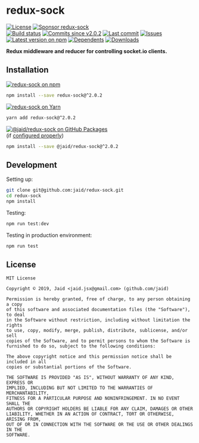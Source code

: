 # redux-sock


<a href="https://raw.githubusercontent.com/jaid/redux-sock/master/license.txt"><img src="https://img.shields.io/github/license/jaid/redux-sock?style=flat-square" alt="License"/></a> <a href="https://github.com/sponsors/jaid"><img src="https://img.shields.io/badge/<3-Sponsor-FF45F1?style=flat-square" alt="Sponsor redux-sock"/></a>  
<a href="https://actions-badge.atrox.dev/jaid/redux-sock/goto"><img src="https://img.shields.io/endpoint.svg?style=flat-square&url=https%3A%2F%2Factions-badge.atrox.dev%2Fjaid%2Fredux-sock%2Fbadge" alt="Build status"/></a> <a href="https://github.com/jaid/redux-sock/commits"><img src="https://img.shields.io/github/commits-since/jaid/redux-sock/v2.0.2?style=flat-square&logo=github" alt="Commits since v2.0.2"/></a> <a href="https://github.com/jaid/redux-sock/commits"><img src="https://img.shields.io/github/last-commit/jaid/redux-sock?style=flat-square&logo=github" alt="Last commit"/></a> <a href="https://github.com/jaid/redux-sock/issues"><img src="https://img.shields.io/github/issues/jaid/redux-sock?style=flat-square&logo=github" alt="Issues"/></a>  
<a href="https://npmjs.com/package/redux-sock"><img src="https://img.shields.io/npm/v/redux-sock?style=flat-square&logo=npm&label=latest%20version" alt="Latest version on npm"/></a> <a href="https://github.com/jaid/redux-sock/network/dependents"><img src="https://img.shields.io/librariesio/dependents/npm/redux-sock?style=flat-square&logo=npm" alt="Dependents"/></a> <a href="https://npmjs.com/package/redux-sock"><img src="https://img.shields.io/npm/dm/redux-sock?style=flat-square&logo=npm" alt="Downloads"/></a>

**Redux middleware and reducer for controlling socket.io clients.**





## Installation

<a href="https://npmjs.com/package/redux-sock"><img src="https://img.shields.io/badge/npm-redux--sock-C23039?style=flat-square&logo=npm" alt="redux-sock on npm"/></a>

```bash
npm install --save redux-sock@^2.0.2
```

<a href="https://yarnpkg.com/package/redux-sock"><img src="https://img.shields.io/badge/Yarn-redux--sock-2F8CB7?style=flat-square&logo=yarn&logoColor=white" alt="redux-sock on Yarn"/></a>

```bash
yarn add redux-sock@^2.0.2
```

<a href="https://github.com/jaid/redux-sock/packages"><img src="https://img.shields.io/badge/GitHub Packages-@jaid/redux--sock-24282e?style=flat-square&logo=github" alt="@jaid/redux-sock on GitHub Packages"/></a>  
(if [configured properly](https://help.github.com/en/github/managing-packages-with-github-packages/configuring-npm-for-use-with-github-packages))

```bash
npm install --save @jaid/redux-sock@^2.0.2
```

















## Development



Setting up:
```bash
git clone git@github.com:jaid/redux-sock.git
cd redux-sock
npm install
```
Testing:
```bash
npm run test:dev
```
Testing in production environment:
```bash
npm run test
```


## License
```text
MIT License

Copyright © 2019, Jaid <jaid.jsx@gmail.com> (github.com/jaid)

Permission is hereby granted, free of charge, to any person obtaining a copy
of this software and associated documentation files (the "Software"), to deal
in the Software without restriction, including without limitation the rights
to use, copy, modify, merge, publish, distribute, sublicense, and/or sell
copies of the Software, and to permit persons to whom the Software is
furnished to do so, subject to the following conditions:

The above copyright notice and this permission notice shall be included in all
copies or substantial portions of the Software.

THE SOFTWARE IS PROVIDED "AS IS", WITHOUT WARRANTY OF ANY KIND, EXPRESS OR
IMPLIED, INCLUDING BUT NOT LIMITED TO THE WARRANTIES OF MERCHANTABILITY,
FITNESS FOR A PARTICULAR PURPOSE AND NONINFRINGEMENT. IN NO EVENT SHALL THE
AUTHORS OR COPYRIGHT HOLDERS BE LIABLE FOR ANY CLAIM, DAMAGES OR OTHER
LIABILITY, WHETHER IN AN ACTION OF CONTRACT, TORT OR OTHERWISE, ARISING FROM,
OUT OF OR IN CONNECTION WITH THE SOFTWARE OR THE USE OR OTHER DEALINGS IN THE
SOFTWARE.
```
